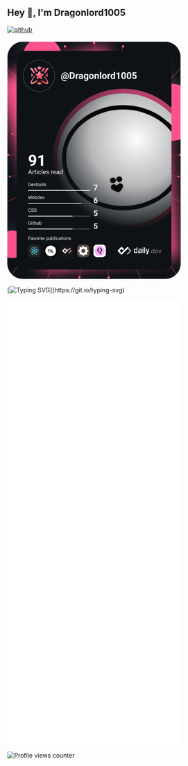 ## Hey 👋, I'm Dragonlord1005  
  

<a href="https://github.com/Dragonlord1005" target="_blank">
<img src=https://img.shields.io/badge/github-%2324292e.svg?&style=for-the-badge&logo=github&logoColor=white alt=github style="margin-bottom: 5px;" />
</a>  

<a href="https://app.daily.dev/Dragonlord1005"><img src="https://github.com/Dragonlord1005/Dragonlord1005/blob/main/devcard.svg" width="400" alt="Dragonlord1005 Dev Card"/></a>
  

[![Typing SVG](https://readme-typing-svg.herokuapp.com?duration=4000&multiline=true&width=500&height=75&lines=Welcome+to+my+Github+Profile!;I+am+a+young+teenager+learning+to+program!)](https://git.io/typing-svg)

![Metrics](/github-metrics.svg)


![Profile views counter](https://komarev.com/ghpvc/?username=Dragonlord1005&&style=flat-square)  

